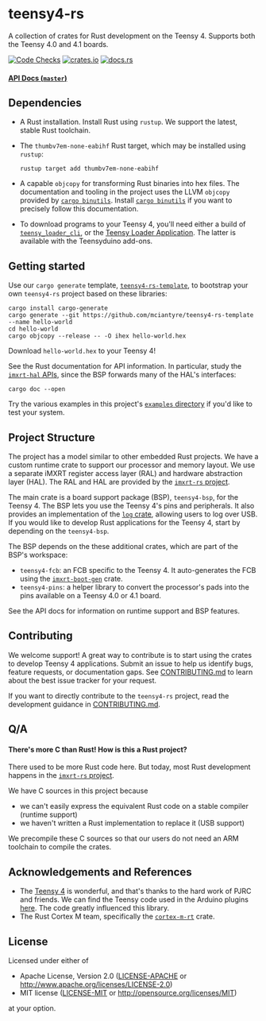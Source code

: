 # teensy4-rs

A collection of crates for Rust development on the Teensy 4. Supports
both the Teensy 4.0 and 4.1 boards.

[![Code Checks][]][1] [![crates.io][]][2] [![docs.rs]][3]

  [Code Checks]: https://github.com/mciantyre/teensy4-rs/workflows/Code%20Checks/badge.svg
  [1]: https://github.com/mciantyre/teensy4-rs/actions?query=workflow%3A%22Code+Checks%22
  [crates.io]: https://img.shields.io/crates/v/teensy4-bsp
  [2]: https://crates.io/crates/teensy4-bsp
  [docs.rs]: https://docs.rs/teensy4-bsp/badge.svg
  [3]: https://docs.rs/teensy4-bsp/

#### [API Docs (`master`)]

  [API Docs (`master`)]: https://mciantyre.github.io/teensy4-rs/

## Dependencies

-   A Rust installation. Install Rust using `rustup`. We support the
    latest, stable Rust toolchain.

-   The `thumbv7em-none-eabihf` Rust target, which may be installed
    using `rustup`:

        rustup target add thumbv7em-none-eabihf

-   A capable `objcopy` for transforming Rust binaries into hex files.
    The documentation and tooling in the project uses the LLVM `objcopy`
    provided by [`cargo binutils`]. Install [`cargo binutils`] if you
    want to precisely follow this documentation.

-   To download programs to your Teensy 4, you'll need either a build of
    [`teensy_loader_cli`], or the [Teensy Loader Application]. The
    latter is available with the Teensyduino add-ons.

  [`cargo binutils`]: https://github.com/rust-embedded/cargo-binutils
  [`teensy_loader_cli`]: https://github.com/PaulStoffregen/teensy_loader_cli
  [Teensy Loader Application]: https://www.pjrc.com/teensy/loader.html

## Getting started

Use our `cargo generate` template, [`teensy4-rs-template`], to bootstrap
your own `teensy4-rs` project based on these libraries:

    cargo install cargo-generate
    cargo generate --git https://github.com/mciantyre/teensy4-rs-template --name hello-world
    cd hello-world
    cargo objcopy --release -- -O ihex hello-world.hex

Download `hello-world.hex` to your Teensy 4!

See the Rust documentation for API information. In particular, study the
[`imxrt-hal` APIs], since the BSP forwards many of the HAL's interfaces:

    cargo doc --open

Try the various examples in this project's [`examples` directory] if
you'd like to test your system.

  [`teensy4-rs-template`]: https://github.com/mciantyre/teensy4-rs-template
  [`imxrt-hal` APIs]: https://docs.rs/imxrt-hal/latest/imxrt_hal/
  [`examples` directory]: examples/README.md

## Project Structure

The project has a model similar to other embedded Rust projects. We have
a custom runtime crate to support our processor and memory layout. We
use a separate iMXRT register access layer (RAL) and hardware
abstraction layer (HAL). The RAL and HAL are provided by the [`imxrt-rs`
project].

The main crate is a board support package (BSP), `teensy4-bsp`, for the
Teensy 4. The BSP lets you use the Teensy 4's pins and peripherals. It
also provides an implementation of the [`log` crate], allowing users to
log over USB. If you would like to develop Rust applications for the
Teensy 4, start by depending on the `teensy4-bsp`.

The BSP depends on the these additional crates, which are part of the
BSP's workspace:

-   `teensy4-fcb`: an FCB specific to the Teensy 4. It auto-generates
    the FCB using the [`imxrt-boot-gen`] crate.
-   `teensy4-pins`: a helper library to convert the processor's pads
    into the pins available on a Teensy 4.0 or 4.1 board.

See the API docs for information on runtime support and BSP features.

  [`imxrt-rs` project]: https://github.com/imxrt-rs
  [`log` crate]: https://crates.io/crates/log
  [`imxrt-boot-gen`]: https://github.com/imxrt-rs/imxrt-boot-gen

## Contributing

We welcome support! A great way to contribute is to start using the
crates to develop Teensy 4 applications. Submit an issue to help us
identify bugs, feature requests, or documentation gaps. See
[CONTRIBUTING.md] to learn about the best issue tracker for your
request.

If you want to directly contribute to the `teensy4-rs` project, read the
development guidance in [CONTRIBUTING.md].

  [CONTRIBUTING.md]: CONTRIBUTING.md

## Q/A

#### There's more C than Rust! How is this a Rust project?

There used to be more Rust code here. But today, most Rust development
happens in the [`imxrt-rs` project].

We have C sources in this project because

-   we can't easily express the equivalent Rust code on a stable
    compiler (runtime support)
-   we haven't written a Rust implementation to replace it (USB support)

We precompile these C sources so that our users do not need an ARM
toolchain to compile the crates.

  [`imxrt-rs` project]: https://github.com/imxrt-rs

## Acknowledgements and References

-   The [Teensy 4] is wonderful, and that's thanks to the hard work of
    PJRC and friends. We can find the Teensy code used in the Arduino
    plugins [here]. The code greatly influenced this library.
-   The Rust Cortex M team, specifically the [`cortex-m-rt`] crate.

  [Teensy 4]: https://www.pjrc.com/store/teensy40.html
  [here]: https://github.com/PaulStoffregen/cores
  [`cortex-m-rt`]: https://github.com/rust-embedded/cortex-m-rt

## License

Licensed under either of

-   Apache License, Version 2.0 ([LICENSE-APACHE] or
    http://www.apache.org/licenses/LICENSE-2.0)
-   MIT license ([LICENSE-MIT] or http://opensource.org/licenses/MIT)

at your option.

  [LICENSE-APACHE]: LICENSE-APACHE
  [LICENSE-MIT]: LICENSE-MIT
